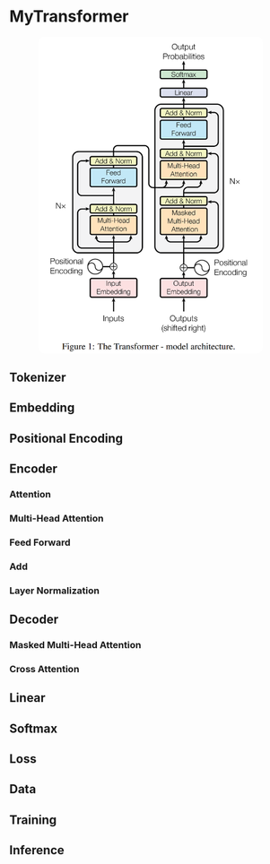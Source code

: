 # MyTransformer

<img src="image/img.png" style="width:400px; border-radius:10px; display:block; margin:auto;" />





## Tokenizer

## Embedding

## Positional Encoding

## Encoder
### Attention

### Multi-Head Attention

### Feed Forward

### Add

### Layer Normalization

## Decoder

### Masked Multi-Head Attention

### Cross Attention

## Linear

## Softmax

## Loss

## Data

## Training

## Inference

